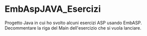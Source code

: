 # EmbAspJAVA_Esercizi
Progetto Java in cui ho svolto alcuni esercizi ASP usando EmbASP. 
Decommentare la riga del Main dell'esercizio che si vuola lanciare.
